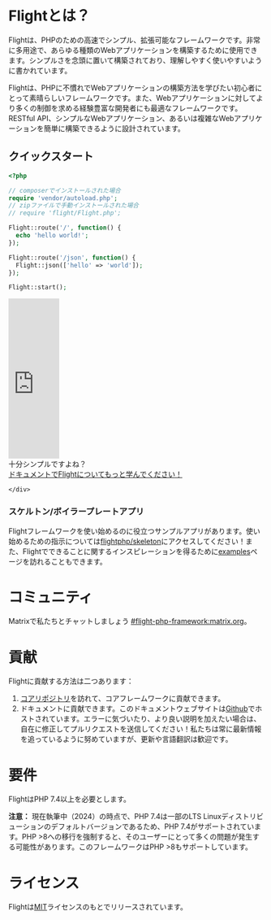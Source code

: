 # Flightとは？

Flightは、PHPのための高速でシンプル、拡張可能なフレームワークです。非常に多用途で、あらゆる種類のWebアプリケーションを構築するために使用できます。シンプルさを念頭に置いて構築されており、理解しやすく使いやすいように書かれています。

Flightは、PHPに不慣れでWebアプリケーションの構築方法を学びたい初心者にとって素晴らしいフレームワークです。また、Webアプリケーションに対してより多くの制御を求める経験豊富な開発者にも最適なフレームワークです。RESTful API、シンプルなWebアプリケーション、あるいは複雑なWebアプリケーションを簡単に構築できるように設計されています。

## クイックスタート

```php
<?php

// composerでインストールされた場合
require 'vendor/autoload.php';
// zipファイルで手動インストールされた場合
// require 'flight/Flight.php';

Flight::route('/', function() {
  echo 'hello world!';
});

Flight::route('/json', function() {
  Flight::json(['hello' => 'world']);
});

Flight::start();
```

<div class="flight-block-video">
  <div class="row">
    <div class="col-12 col-md-6 position-relative video-wrapper">
      <iframe class="video-bg" width="100vw" height="315" src="https://www.youtube.com/embed/VCztp1QLC2c?si=W3fSWEKmoCIlC7Z5" title="YouTube video player" frameborder="0" allow="accelerometer; autoplay; clipboard-write; encrypted-media; gyroscope; picture-in-picture; web-share" allowfullscreen></iframe>
    </div>
    <div class="col-12 col-md-6 text-center mt-5 pt-5">
      <span class="fligth-title-video">十分シンプルですよね？</span>
      <br>
      <a href="https://docs.flightphp.com/learn">ドキュメントでFlightについてもっと学んでください！</a>

    </div>
  </div>
</div>

### スケルトン/ボイラープレートアプリ

Flightフレームワークを使い始めるのに役立つサンプルアプリがあります。使い始めるための指示については[flightphp/skeleton](https://github.com/flightphp/skeleton)にアクセスしてください！また、Flightでできることに関するインスピレーションを得るために[examples](examples)ページを訪れることもできます。

# コミュニティ

Matrixで私たちとチャットしましょう [#flight-php-framework:matrix.org](https://matrix.to/#/#flight-php-framework:matrix.org)。

# 貢献

Flightに貢献する方法は二つあります：

1. [コアリポジトリ](https://github.com/flightphp/core)を訪れて、コアフレームワークに貢献できます。 
1. ドキュメントに貢献できます。このドキュメントウェブサイトは[Github](https://github.com/flightphp/docs)でホストされています。エラーに気づいたり、より良い説明を加えたい場合は、自在に修正してプルリクエストを送信してください！私たちは常に最新情報を追っているように努めていますが、更新や言語翻訳は歓迎です。

# 要件

FlightはPHP 7.4以上を必要とします。

**注意：** 現在執筆中（2024）の時点で、PHP 7.4は一部のLTS Linuxディストリビューションのデフォルトバージョンであるため、PHP 7.4がサポートされています。PHP >8への移行を強制すると、そのユーザーにとって多くの問題が発生する可能性があります。このフレームワークはPHP >8もサポートしています。

# ライセンス

Flightは[MIT](https://github.com/flightphp/core/blob/master/LICENSE)ライセンスのもとでリリースされています。